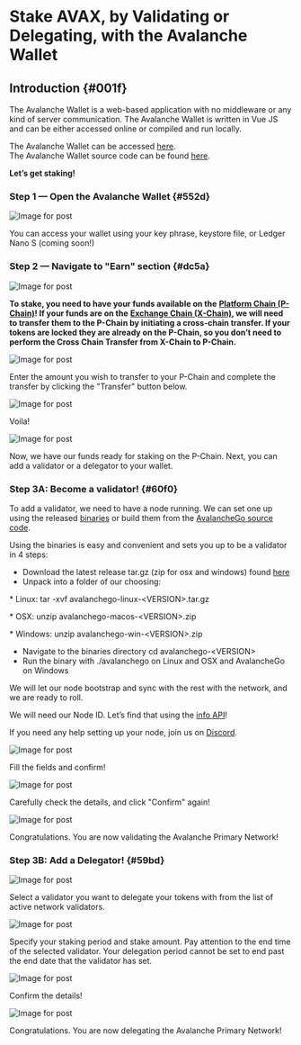 # Stake AVAX, by Validating or Delegating, with the Avalanche Wallet

## **Introduction** {#001f}

The Avalanche Wallet is a web-based application with no middleware or any kind of server communication. The Avalanche Wallet is written in Vue JS and can be either accessed online or compiled and run locally.

The Avalanche Wallet can be accessed [here](https://wallet.avax.network/).  
The Avalanche Wallet source code can be found [here](https://github.com/ava-labs/avalanche-wallet).

**Let’s get staking!**

### **Step 1 — Open the Avalanche Wallet** {#552d}

![Image for post](https://miro.medium.com/max/1552/0*tpBIOjLdppuNKMjA)

You can access your wallet using your key phrase, keystore file, or Ledger Nano S (coming soon!)

### **Step 2 — Navigate to "Earn" section** {#dc5a}

![Image for post](https://miro.medium.com/max/1504/0*XTh3nZzBI1bkLbwO)

**To stake, you need to have your funds available on the** [**Platform Chain (P-Chain)**](../../../learn/platform-overview/README.md#platform-chain-p-chain)**! If your funds are on the** [**Exchange Chain (X-Chain)**](../../../learn/platform-overview/README.md#exchange-chain-x-chain)**, we will need to transfer them to the P-Chain by initiating a cross-chain transfer. If your tokens are locked they are already on the P-Chain, so you don’t need to perform the Cross Chain Transfer from X-Chain to P-Chain.**

![Image for post](https://miro.medium.com/max/1522/0*xKAf0nXSzqIdmBDg)

Enter the amount you wish to transfer to your P-Chain and complete the transfer by clicking the "Transfer" button below.

![Image for post](https://miro.medium.com/max/1488/0*aremeYNYtKP5nGPx)

Voila!

![Image for post](https://miro.medium.com/max/1512/0*XP8f8CISy-LJ_Lc3)

Now, we have our funds ready for staking on the P-Chain. Next, you can add a validator or a delegator to your wallet.

### **Step 3A: Become a validator!** {#60f0}

To add a validator, we need to have a node running. We can set one up using the released [binaries](https://github.com/ava-labs/avalanchego/releases/) or build them from the [AvalancheGo source code](https://github.com/ava-labs/avalanchego).

Using the binaries is easy and convenient and sets you up to be a validator in 4 steps:

* Download the latest release tar.gz (zip for osx and windows) found [here](https://github.com/ava-labs/avalanchego/releases)
* Unpack into a folder of our choosing:

\* Linux: tar -xvf avalanchego-linux-&lt;VERSION&gt;.tar.gz

\* OSX: unzip avalanchego-macos-&lt;VERSION&gt;.zip

\* Windows: unzip avalanchego-win-&lt;VERSION&gt;.zip

* Navigate to the binaries directory cd avalanchego-&lt;VERSION&gt;
* Run the binary with ./avalanchego on Linux and OSX and AvalancheGo on Windows

We will let our node bootstrap and sync with the rest with the network, and we are ready to roll.

We will need our Node ID. Let’s find that using the [info API](../../avalanchego-apis/info-api.md)!

If you need any help setting up your node, join us on [Discord](https://chat.avax.network/).

![Image for post](https://miro.medium.com/max/1600/0*6hZSaT651Dd7R4bL)

Fill the fields and confirm!

![Image for post](https://miro.medium.com/max/1600/0*cy61ZMDY5veMvCZj)

Carefully check the details, and click "Confirm" again!

![Image for post](https://miro.medium.com/max/1600/0*f3GlN03He6TFkOV7)

Congratulations. You are now validating the Avalanche Primary Network!

### **Step 3B: Add a Delegator!** {#59bd}

![Image for post](https://miro.medium.com/max/1600/0*f-wXi2SiSm4eBmHt)

Select a validator you want to delegate your tokens with from the list of active network validators.

![Image for post](https://miro.medium.com/max/1600/0*uNnT2PtjCslRKFbF)

Specify your staking period and stake amount. Pay attention to the end time of the selected validator. Your delegation period cannot be set to end past the end date that the validator has set.

![Image for post](https://miro.medium.com/max/1600/0*M_6_7L9jtYuPTp-A)

Confirm the details!

![Image for post](https://miro.medium.com/max/1600/0*Silj8-uZTm5g9xSi)

Congratulations. You are now delegating the Avalanche Primary Network!

